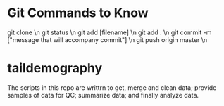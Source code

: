# Git Commands to Know
git clone \n
git status \n
git add [filename] \n
git add . \n
git commit -m ["message that will accompany commit"] \n
git push origin master \n
		
# taildemography
The scripts in this repo are writtrn to get, merge and clean data; provide samples of data for QC; summarize data; and finally analyze data.
